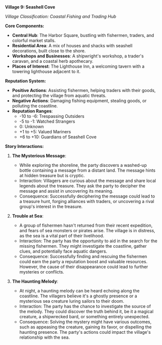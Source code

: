 
**Village 9: Seashell Cove**

*Village Classification: Coastal Fishing and Trading Hub*

**Core Components:**
- **Central Hub**: The Harbor Square, bustling with fishermen, traders, and colorful market stalls.
- **Residential Area**: A mix of houses and shacks with seashell decorations, built close to the shore.
- **Workshops and Businesses**: A shipwright's workshop, a trader's caravan, and a coastal herb apothecary.
- **Places of Interest**: The Lighthouse Inn, a welcoming tavern with a towering lighthouse adjacent to it.

**Reputation System:**
- **Positive Actions**: Assisting fishermen, helping traders with their goods, and protecting the village from aquatic threats.
- **Negative Actions**: Damaging fishing equipment, stealing goods, or polluting the coastline.
- **Reputation Ranges**:
  - -10 to -6: Trespassing Outsiders
  - -5 to -1: Watched Strangers
  - 0: Unknown
  - +1 to +5: Valued Mariners
  - +6 to +10: Guardians of Seashell Cove

**Story Interactions:**

1. **The Mysterious Message**:
   - While exploring the shoreline, the party discovers a washed-up bottle containing a message from a distant land. The message hints at hidden treasure but is cryptic.
   - Interaction: Villagers are curious about the message and share local legends about the treasure. They ask the party to decipher the message and assist in uncovering its meaning.
   - Consequence: Successfully deciphering the message could lead to a treasure hunt, forging alliances with traders, or uncovering a rival group's interest in the treasure.

2. **Trouble at Sea**:
   - A group of fishermen hasn't returned from their recent expedition, and fears of sea monsters or pirates arise. The village is in distress, as the sea is a vital part of their livelihood.
   - Interaction: The party has the opportunity to aid in the search for the missing fishermen. They might investigate the coastline, gather clues, and potentially face aquatic dangers.
   - Consequence: Successfully finding and rescuing the fishermen could earn the party a reputation boost and valuable resources. However, the cause of their disappearance could lead to further mysteries or conflicts.

3. **The Haunting Melody**:
   - At night, a haunting melody can be heard echoing along the coastline. The villagers believe it's a ghostly presence or a mysterious sea creature luring sailors to their doom.
   - Interaction: The party has the chance to investigate the source of the melody. They could discover the truth behind it, be it a magical creature, a shipwrecked bard, or something entirely unexpected.
   - Consequence: Solving the mystery might have various outcomes, such as appeasing the creature, gaining its favor, or dispelling the haunting presence. The party's actions could impact the village's relationship with the sea.
